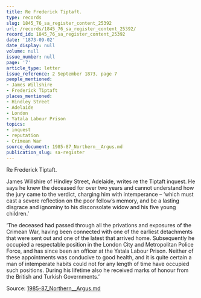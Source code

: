 ```yaml
---
title: Re Frederick Tiptaft.
type: records
slug: 1845_76_sa_register_content_25392
url: /records/1845_76_sa_register_content_25392/
record_id: 1845_76_sa_register_content_25392
date: '1873-09-02'
date_display: null
volume: null
issue_number: null
page: '7'
article_type: letter
issue_reference: 2 September 1873, page 7
people_mentioned:
- James Willshire
- Frederick Tiptaft
places_mentioned:
- Hindley Street
- Adelaide
- London
- Yatala Labour Prison
topics:
- inquest
- reputation
- Crimean War
source_document: 1985-87_Northern__Argus.md
publication_slug: sa-register
---
```


Re Frederick Tiptaft.

James Willshire of Hindley Street, Adelaide, writes re the Tiptaft inquest.  He says he knew the deceased for over two years and cannot understand how the jury came to the verdict, charging him with intemperance – ‘which must cast a severe reflection on the poor fellow’s memory, and be a lasting disgrace and ignominy to his disconsolate widow and his five young children.’

‘The deceased had passed through all the privations and exposures of the Crimean War, having been connected with one of the earliest detachments that were sent out and one of the latest that arrived home.  Subsequently he occupied a respectable position in the London City and Metropolitan Police Force, and has since been an officer at the Yatala Labour Prison.  Neither of these appointments was conducive to good health, and it is quite certain a man of intemperate habits could not for any length of time have occupied such positions.  During his lifetime also he received marks of honour from the British and Turkish Governments.’

Source: [1985-87_Northern__Argus.md](/downloads/markdown/1985-87_Northern__Argus.md)

